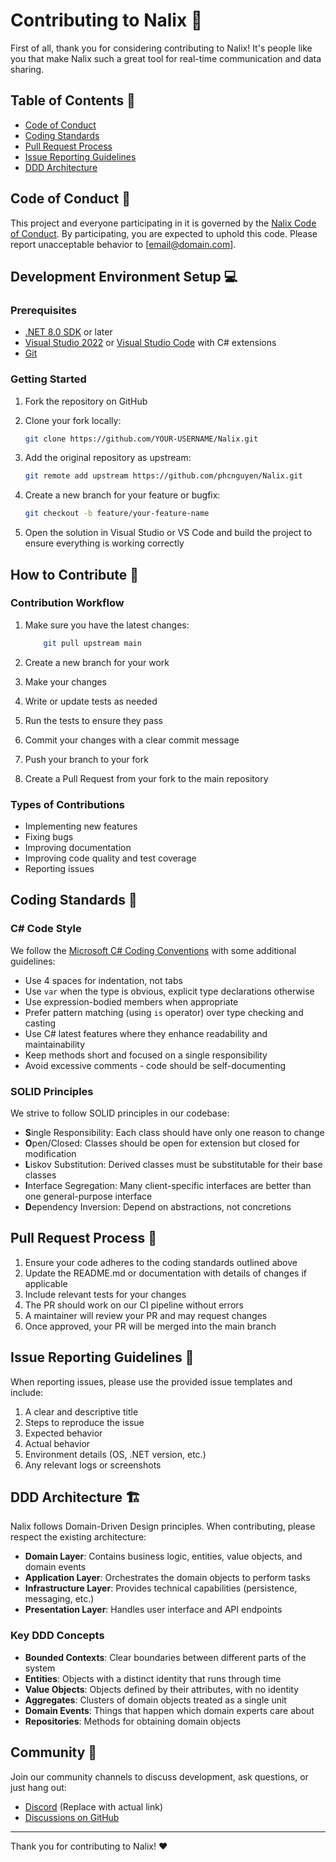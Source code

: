 # Contributing to Nalix 🚀

First of all, thank you for considering contributing to Nalix! It's people like you that make Nalix such a great tool for real-time communication and data sharing.

## Table of Contents 📑

- [Code of Conduct](https://github.com/phcnguyen/Nalix/blob/master/CODE_OF_CONDUCT.md)
- [Coding Standards](https://github.com/phcnguyen/Nalix/blob/master/.editorconfig)
- [Pull Request Process](https://github.com/phcnguyen/Nalix/pulls)
- [Issue Reporting Guidelines](https://github.com/phcnguyen/Nalix/issues)
- [DDD Architecture](https://learn.microsoft.com/en-us/dotnet/architecture/microservices/microservice-ddd-cqrs-patterns/ddd-oriented-microservice)

## Code of Conduct 📜

This project and everyone participating in it is governed by the [Nalix Code of Conduct](https://github.com/phcnguyen/Nalix/blob/master/CODE_OF_CONDUCT.md). By participating, you are expected to uphold this code. Please report unacceptable behavior to [email@domain.com].

## Development Environment Setup 💻

### Prerequisites

- [.NET 8.0 SDK](https://dotnet.microsoft.com/download/dotnet/8.0) or later
- [Visual Studio 2022](https://visualstudio.microsoft.com/vs/) or [Visual Studio Code](https://code.visualstudio.com/) with C# extensions
- [Git](https://git-scm.com/)

### Getting Started

1. Fork the repository on GitHub
2. Clone your fork locally:

   ```bash
   git clone https://github.com/YOUR-USERNAME/Nalix.git
   ```

3. Add the original repository as upstream:

   ```bash
   git remote add upstream https://github.com/phcnguyen/Nalix.git
   ```

4. Create a new branch for your feature or bugfix:

   ```bash
   git checkout -b feature/your-feature-name
   ```

5. Open the solution in Visual Studio or VS Code and build the project to ensure everything is working correctly

## How to Contribute 🤝

### Contribution Workflow

1. Make sure you have the latest changes:

    ```bash
        git pull upstream main
    ```

2. Create a new branch for your work
3. Make your changes
4. Write or update tests as needed
5. Run the tests to ensure they pass
6. Commit your changes with a clear commit message
7. Push your branch to your fork
8. Create a Pull Request from your fork to the main repository

### Types of Contributions

- Implementing new features
- Fixing bugs
- Improving documentation
- Improving code quality and test coverage
- Reporting issues

## Coding Standards 📏

### C# Code Style

We follow the [Microsoft C# Coding Conventions](https://docs.microsoft.com/en-us/dotnet/csharp/fundamentals/coding-style/coding-conventions) with some additional guidelines:

- Use 4 spaces for indentation, not tabs
- Use `var` when the type is obvious, explicit type declarations otherwise
- Use expression-bodied members when appropriate
- Prefer pattern matching (using `is` operator) over type checking and casting
- Use C# latest features where they enhance readability and maintainability
- Keep methods short and focused on a single responsibility
- Avoid excessive comments - code should be self-documenting

### SOLID Principles

We strive to follow SOLID principles in our codebase:

- **S**ingle Responsibility: Each class should have only one reason to change
- **O**pen/Closed: Classes should be open for extension but closed for modification
- **L**iskov Substitution: Derived classes must be substitutable for their base classes
- **I**nterface Segregation: Many client-specific interfaces are better than one general-purpose interface
- **D**ependency Inversion: Depend on abstractions, not concretions

## Pull Request Process 🔄

1. Ensure your code adheres to the coding standards outlined above
2. Update the README.md or documentation with details of changes if applicable
3. Include relevant tests for your changes
4. The PR should work on our CI pipeline without errors
5. A maintainer will review your PR and may request changes
6. Once approved, your PR will be merged into the main branch

## Issue Reporting Guidelines 🐛

When reporting issues, please use the provided issue templates and include:

1. A clear and descriptive title
2. Steps to reproduce the issue
3. Expected behavior
4. Actual behavior
5. Environment details (OS, .NET version, etc.)
6. Any relevant logs or screenshots

## DDD Architecture 🏗️

Nalix follows Domain-Driven Design principles. When contributing, please respect the existing architecture:

- **Domain Layer**: Contains business logic, entities, value objects, and domain events
- **Application Layer**: Orchestrates the domain objects to perform tasks
- **Infrastructure Layer**: Provides technical capabilities (persistence, messaging, etc.)
- **Presentation Layer**: Handles user interface and API endpoints

### Key DDD Concepts

- **Bounded Contexts**: Clear boundaries between different parts of the system
- **Entities**: Objects with a distinct identity that runs through time
- **Value Objects**: Objects defined by their attributes, with no identity
- **Aggregates**: Clusters of domain objects treated as a single unit
- **Domain Events**: Things that happen which domain experts care about
- **Repositories**: Methods for obtaining domain objects

## Community 👥

Join our community channels to discuss development, ask questions, or just hang out:

- [Discord](https://discord.gg/nalix) (Replace with actual link)
- [Discussions on GitHub](https://github.com/phcnguyen/Nalix/discussions)

---

Thank you for contributing to Nalix! ❤️
